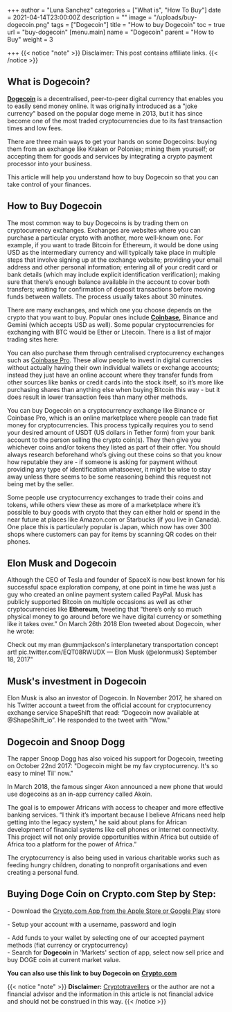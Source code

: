 +++
author = "Luna Sanchez"
categories = ["What is", "How To Buy"]
date = 2021-04-14T23:00:00Z
description = ""
image = "/uploads/buy-dogecoin.png"
tags = ["Dogecoin"]
title = "How to buy Dogecoin"
toc = true
url = "buy-dogecoin"
[menu.main]
name = "Dogecoin"
parent = "How to Buy"
weight = 3

+++
{{< notice "note" >}} Disclaimer: This post contains affiliate links. {{< /notice >}}

## What is Dogecoin?

[**Dogecoin**](https://dogecoin.com/) is a decentralised, peer-to-peer digital currency that enables you to easily send money online. It was originally introduced as a "joke currency" based on the popular doge meme in 2013, but it has since become one of the most traded cryptocurrencies due to its fast transaction times and low fees.

There are three main ways to get your hands on some Dogecoins: buying them from an exchange like Kraken or Poloniex; mining them yourself; or accepting them for goods and services by integrating a crypto payment processor into your business.

This article will help you understand how to buy Dogecoin so that you can take control of your finances.

## How to Buy Dogecoin

The most common way to buy Dogecoins is by trading them on cryptocurrency exchanges. Exchanges are websites where you can purchase a particular crypto with another, more well-known one. For example, if you want to trade Bitcoin for Ethereum, it would be done using USD as the intermediary currency and will typically take place in multiple steps that involve signing up at the exchange website; providing your email address and other personal information; entering all of your credit card or bank details (which may include explicit identification verification); making sure that there’s enough balance available in the account to cover both transfers; waiting for confirmation of deposit transactions before moving funds between wallets. The process usually takes about 30 minutes.

There are many exchanges, and which one you choose depends on the crypto that you want to buy. Popular ones include [**Coinbase,**](/link/coinbase) Binance and Gemini (which accepts USD as well). Some popular cryptocurrencies for exchanging with BTC would be Ether or Litecoin. There is a list of major trading sites here:

You can also purchase them through centralised cryptocurrency exchanges such as [Coinbase Pro](https://app.forestry.io/link/coinbase). These allow people to invest in digital currencies without actually having their own individual wallets or exchange accounts; instead they just have an online account where they transfer funds from other sources like banks or credit cards into the stock itself, so it’s more like purchasing shares than anything else when buying Bitcoin this way - but it does result in lower transaction fees than many other methods.

You can buy Dogecoin on a cryptocurrency exchange like Binance or Coinbase Pro, which is an online marketplace where people can trade fiat money for cryptocurrencies. This process typically requires you to send your desired amount of USDT (US dollars in Tether form) from your bank account to the person selling the crypto coin(s). They then give you whichever coins and/or tokens they listed as part of their offer. You should always research beforehand who’s giving out these coins so that you know how reputable they are - if someone is asking for payment without providing any type of identification whatsoever, it might be wise to stay away unless there seems to be some reasoning behind this request not being met by the seller.

Some people use cryptocurrency exchanges to trade their coins and tokens, while others view these as more of a marketplace where it’s possible to buy goods with crypto that they can either hold or spend in the near future at places like Amazon.com or Starbucks (if you live in Canada). One place this is particularly popular is Japan, which now has over 300 shops where customers can pay for items by scanning QR codes on their phones.

## Elon Musk and Dogecoin

Although the CEO of Tesla and founder of SpaceX is now best known for his successful space exploration company, at one point in time he was just a guy who created an online payment system called PayPal. Musk has publicly supported Bitcoin on multiple occasions as well as other cryptocurrencies like **Ethereum**, tweeting that “there’s only so much physical money to go around before we have digital currency or something like it takes over.” On March 26th 2018 Elon tweeted about Dogecoin, wher he wrote:

Check out my man @ummjackson's interplanetary transportation concept art! pic.twitter.com/EQT08RWUDX — Elon Musk (@elonmusk) September 18, 2017"

## Musk's investment in Dogecoin

Elon Musk is also an investor of Dogecoin. In November 2017, he shared on his Twitter account a tweet from the official account for cryptocurrency exchange service ShapeShift that read: “Dogecoin now available at @ShapeShift_io”. He responded to the tweet with "Wow."

## Dogecoin and Snoop Dogg

The rapper Snoop Dogg has also voiced his support for Dogecoin, tweeting on October 22nd 2017: "Dogecoin might be my fav cryptocurrency. It's so easy to mine! Til' now."

In March 2018, the famous singer Akon announced a new phone that would use dogecoins as an in-app currency called Akoin.

The goal is to empower Africans with access to cheaper and more effective banking services. “I think it’s important because I believe Africans need help getting into the legacy system," he said about plans for African development of financial systems like cell phones or internet connectivity. This project will not only provide opportunities within Africa but outside of Africa too a platform for the power of Africa.”

The cryptocurrency is also being used in various charitable works such as feeding hungry children, donating to nonprofit organisations and even creating a personal fund.

## Buying Doge Coin on Crypto.com Step by Step:

\- Download the [Crypto.com App from the Apple Store or Google Play](/link/sign-up-crypto-dot-com) store

\- Setup your account with a username, password and login

\- Add funds to your wallet by selecting one of our accepted payment methods (fiat currency or cryptocurrency)  
\- Search for **Dogecoin** in 'Markets' section of app, select now sell price and buy DOGE coin at current market value.

**You can also use this link to buy Dogecoin on** [**Crypto.com**](/link/sign-up-crypto-dot-com)

{{< notice "note" >}} **Disclaimer:** [Cryptotravellers](https://cryptotravellers.com) or the author are not a financial advisor and the information in this article is not financial advice and should not be construed in this way. {{< /notice >}}